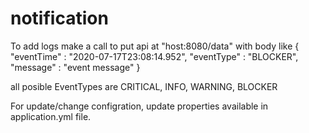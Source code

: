 # notification

To add logs make a call to put api at "host:8080/data" with body like 
{
"eventTime" : "2020-07-17T23:08:14.952",
"eventType" : "BLOCKER",
"message" : "event message"
}	

all posible EventTypes are 
   CRITICAL,
   INFO,
   WARNING,
   BLOCKER

For update/change configration, update properties available in application.yml file.


